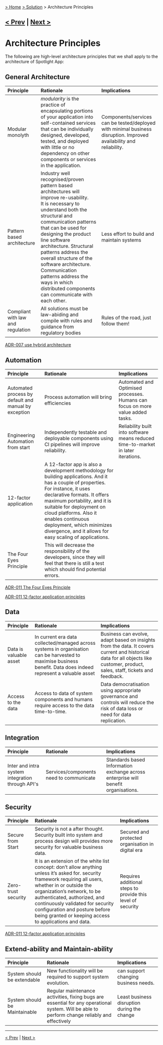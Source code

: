 [> Home](../README.md) [> Solution](README.md) > Architecture Principles

[< Prev](../1.Problem/1.7.RAID.md)  |  [Next >](2.2.ArchitectureCharacteristics.md)
-----------------------------------------------------------------------------------

# Architecture Principles

The following are high-level architecture principles that we shall apply to the architecture of Spotlight App:

## General Architecture


| Principle                         | Rationale                                                                                                                                                                                                                                                                                                                                                                                                                                | Implications                                                                                                        |
| :---------------------------------- | :----------------------------------------------------------------------------------------------------------------------------------------------------------------------------------------------------------------------------------------------------------------------------------------------------------------------------------------------------------------------------------------------------------------------------------------- | :-------------------------------------------------------------------------------------------------------------------- |
| Modular monolyth                  | *modularity* is the practice of encapsulating portions of your application into self-contained services that can be individually designed, developed, tested, and deployed with little or no dependency on other components or services in the application.                                                                                                                                                                              | Components/services can be tested/deployed with minimal business disruption. Improved availability and reliability. |
| Pattern based architecture        | Industry well recognised/proven pattern based architectures will improve re-usability.<br />It is necessary to understand both the structural and communication patterns that can be used for designing the product line software architecture. Structural patterns address the overall structure of the software architecture. Communication patterns address the ways in which distributed components can communicate with each other. | Less effort to build and maintain systems                                                                           |
| Compliant with law and regulation | All solutions must be law-abiding and compile with rules and guidance from regulatory bodies                                                                                                                                                                                                                                                                                                                                             | Rules of the road, just follow them!                                                                                |

[ADR-007 use hybrid architecture](../5.ADRs/ADR-007-hybrid-architecture.md)

## Automation


| Principle                                            | Rationale                                                                                                                                                                                                                                                                                                                                                          | Implications                                                                      |
| :----------------------------------------------------- | :------------------------------------------------------------------------------------------------------------------------------------------------------------------------------------------------------------------------------------------------------------------------------------------------------------------------------------------------------------------- | :---------------------------------------------------------------------------------- |
| Automated process by default and manual by exception | Process automation will bring efficiencies                                                                                                                                                                                                                                                                                                                         | Automated and Optimised processes. Humans can focus on more value added tasks.    |
| Engineering Automation from start                    | Independently testable and deployable components using CI pipelines will improve reliability.                                                                                                                                                                                                                                                                      | Reliability built into software means reduced time-to-market in later iterations. |
| 12-factor application                                | A 12-factor app is also a development methodology for building applications. And it has a couple of properties. For instance, it uses declarative formats. It offers maximum portability, and it is suitable for deployment on cloud platforms. Also it enables continuous deployment, which minimizes divergence, and it allows for easy scaling of applications. |                                                                                   |
| The Four Eyes Principle                              | This will decrease the responsibility of the developers, since they will feel that there is still a test which should find potential errors.                                                                                                                                                                                                                       |                                                                                   |

[ADR-011 The Four Eyes Principle](../5.ADRs/ADR-011-4-eyes-review.md)

[ADR-011 12-factor application principles](../5.ADRs/ADR-012-12-factor-application-principles.md)

## Data


| Principle              | Rationale                                                                                                                                                        | Implications                                                                                                                                                                  |
| :----------------------- | :----------------------------------------------------------------------------------------------------------------------------------------------------------------- | :------------------------------------------------------------------------------------------------------------------------------------------------------------------------------ |
| Data is valuable asset | In current era data collected/managed across systems in organisation can be harvested to maximise business benefit. Data does indeed represent a valuable asset | Business can evolve, adapt based on insights from the data. It covers current and historical data for all objects like customer, product, sales, staff, tickets and feedback. |
| Access to the data     | Access to data of system components and humans require access to the data time-to-time.                                                                          | Data democratisation using appropriate governance and controls will reduce the risk of data loss or need for data replication.                                                |

## Integration


| Principle                                        | Rationale                               | Implications                                                                       |
| :------------------------------------------------- | :---------------------------------------- | :----------------------------------------------------------------------------------- |
| Inter and intra system integration through API's | Services/components need to communicate | Standards based Information exchange across enterprise will benefit organisations. |

## Security


| Principle           | Rationale                                                                                                                                                                                                                                                                                                                                                  | Implications                                                |
| :-------------------- | :----------------------------------------------------------------------------------------------------------------------------------------------------------------------------------------------------------------------------------------------------------------------------------------------------------------------------------------------------------- | :------------------------------------------------------------ |
| Secure from Start   | Security is not a after thought. Security built into system and process design will provides more security for valuable business data.                                                                                                                                                                                                                     | Secured and protected organisation in digital era           |
| Zero-trust security | It is an extension of the white list concept: don’t allow anything unless it’s asked for. security framework requiring all users, whether in or outside the organization’s network, to be authenticated, authorized, and continuously validated for security configuration and posture before being granted or keeping access to applications and data. | Requires additional steps to provide this level of security |

[ADR-011 12-factor application principles](../5.ADRs/ADR-012-12-factor-application-principles.md)

## Extend-ability and Maintain-ability


| Principle                     | Rationale                                                                                                                                     | Implications                                |
| :------------------------------ | :---------------------------------------------------------------------------------------------------------------------------------------------- | :-------------------------------------------- |
| System should be extendable   | New functionality will be required to support system evolution.                                                                               | can support changing business needs.        |
| System should be Maintainable | Regular maintenance activities, fixing bugs are essential for any operational system. Will be able to perform change reliably and effectively | Least business disruption during the change |

---

[< Prev](../1.Problem/1.7.RAID.md)  |  [Next >](2.2.ArchitectureCharacteristics.md)

